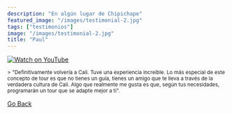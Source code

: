 ```yaml
---
description: "En algún lugar de Chipichape"
featured_image: "/images/testimonial-2.jpg"
tags: ["testimonios"]
image: "/images/testimonial-2.jpg"
title: "Paul"
---
```


[![Watch on YouTube](/images/testimonial-2-cover.png)](../testimonial-2/testimonial-2.html)

<small>
> "Definitivamente volvería a Cali. Tuve una experiencia increíble. Lo más especial de este concepto de tour es que no tienes un guía, tienes un amigo que te lleva a través de la verdadera cultura de Cali. Algo que realmente me gusta es que, según tus necesidades, programarán un tour que se adapte mejor a ti".
</small>

[Go Back](<javascript:history.go(-1)>)
